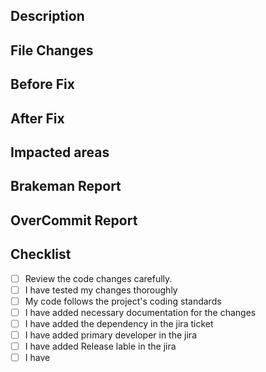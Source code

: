
## Description

## File Changes

## Before Fix

## After Fix

## Impacted areas

## Brakeman Report

## OverCommit Report

## Checklist
- [ ] Review the code changes carefully.
- [ ] I have tested my changes thoroughly
- [ ] My code follows the project's coding standards
- [ ] I have added necessary documentation for the changes
- [ ] I have added the dependency in the jira ticket
- [ ] I have added primary developer in the jira
- [ ] I have added Release lable in the jira
- [ ] I have